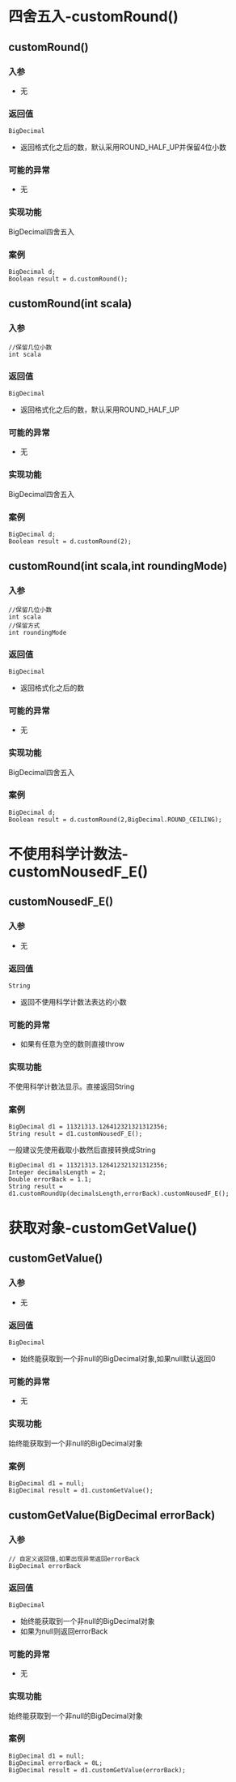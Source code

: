 # 四舍五入-customRound()

## customRound()

### 入参

- 无

### 返回值

```
BigDecimal
```

- 返回格式化之后的数，默认采用ROUND_HALF_UP并保留4位小数

### 可能的异常

- 无

### 实现功能

BigDecimal四舍五入

### 案例

```
BigDecimal d;
Boolean result = d.customRound();
```

## customRound(int scala)

### 入参

```
//保留几位小数
int scala
```

### 返回值

```
BigDecimal
```

- 返回格式化之后的数，默认采用ROUND_HALF_UP

### 可能的异常

- 无

### 实现功能

BigDecimal四舍五入

### 案例

```
BigDecimal d;
Boolean result = d.customRound(2);
```

## customRound(int scala,int roundingMode)

### 入参

```
//保留几位小数
int scala
//保留方式
int roundingMode
```

### 返回值

```
BigDecimal
```

- 返回格式化之后的数

### 可能的异常

- 无

### 实现功能

BigDecimal四舍五入

### 案例

```
BigDecimal d;
Boolean result = d.customRound(2,BigDecimal.ROUND_CEILING);
```

# 不使用科学计数法-customNousedF_E()

## customNousedF_E()

### 入参

- 无

### 返回值

```
String
```

- 返回不使用科学计数法表达的小数

### 可能的异常

- 如果有任意为空的数则直接throw

### 实现功能

不使用科学计数法显示。直接返回String



### 案例

```
BigDecimal d1 = 11321313.126412321321312356;
String result = d1.customNousedF_E();
```

一般建议先使用截取小数然后直接转换成String

```
BigDecimal d1 = 11321313.126412321321312356;
Integer decimalsLength = 2;
Double errorBack = 1.1;
String result = d1.customRoundUp(decimalsLength,errorBack).customNousedF_E();
```

# 获取对象-customGetValue()

## customGetValue()

### 入参

- 无

### 返回值

```
BigDecimal
```

- 始终能获取到一个非null的BigDecimal对象,如果null默认返回0

### 可能的异常

- 无

### 实现功能

始终能获取到一个非null的BigDecimal对象

### 案例

```
BigDecimal d1 = null;
BigDecimal result = d1.customGetValue();
```

## customGetValue(BigDecimal errorBack)

### 入参

```
// 自定义返回值,如果出现异常返回errorBack
BigDecimal errorBack
```

### 返回值

```
BigDecimal
```

- 始终能获取到一个非null的BigDecimal对象
- 如果为null则返回errorBack

### 可能的异常

- 无

### 实现功能

始终能获取到一个非null的BigDecimal对象

### 案例

```
BigDecimal d1 = null;
BigDecimal errorBack = 0L;
BigDecimal result = d1.customGetValue(errorBack);
```